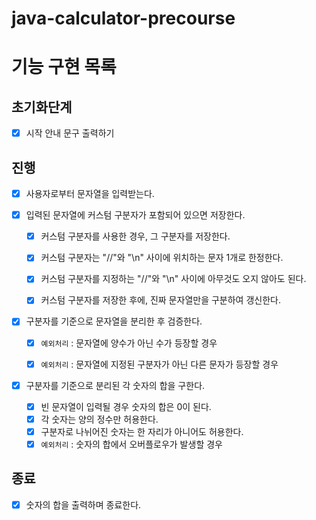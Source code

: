 # java-calculator-precourse

# 기능 구현 목록

## 초기화단계
- [x] 시작 안내 문구 출력하기

## 진행
- [x] 사용자로부터 문자열을 입력받는다.


- [x] 입력된 문자열에 커스텀 구분자가 포함되어 있으면 저장한다.
    - [x] 커스텀 구분자를 사용한 경우, 그 구분자를 저장한다.
    - [x] 커스텀 구분자는 "//"와 "\n" 사이에 위치하는 문자 1개로 한정한다.
    - [x] 커스텀 구분자를 지정하는 "//"와 "\n" 사이에 아무것도 오지 않아도 된다.
    - [x] 커스텀 구분자를 저장한 후에, 진짜 문자열만을 구분하여 갱신한다.


- [x] 구분자를 기준으로 문자열을 분리한 후 검증한다.
    - [x] `예외처리` : 문자열에 양수가 아닌 수가 등장할 경우
    - [x] `예외처리` : 문자열에 지정된 구분자가 아닌 다른 문자가 등장할 경우


- [x] 구분자를 기준으로 분리된 각 숫자의 합을 구한다.
    - [x] 빈 문자열이 입력될 경우 숫자의 합은 0이 된다.
    - [x] 각 숫자는 양의 정수만 허용한다.
    - [x] 구분자로 나뉘어진 숫자는 한 자리가 아니어도 허용한다.
    - [x] `예외처리` : 숫자의 합에서 오버플로우가 발생할 경우

## 종료
- [x] 숫자의 합을 출력하며 종료한다.